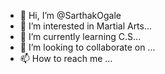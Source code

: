 - 👋 Hi, I’m @SarthakOgale
- 👀 I’m interested in Martial Arts...
- 🌱 I’m currently learning C.S...
- 💞️ I’m looking to collaborate on ...
- 📫 How to reach me ...

<!---
SarthakOgale/SarthakOgale is a ✨ special ✨ repository because its `README.md` (this file) appears on your GitHub profile.
You can click the Preview link to take a look at your changes.
--->
